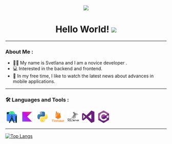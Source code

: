 <div id="header" align="center">
  <img src="https://media.giphy.com/media/v1.Y2lkPTc5MGI3NjExM2E3YjM0YWEyNDg0NTAzZWM4M2EzZWQ3MzRjOTQ2YjE3N2M3MzE2YSZjdD1n/uB86ZyWQsnFSGYe2sA/giphy.gif" width="300"/>
</div>
<div id="header" align="center">
  <h1>
    Hello World!
    <img src="https://media.giphy.com/media/hvRJCLFzcasrR4ia7z/giphy.gif" width="30px"/>
  </h1>
</div>

---

### About Me :

- :woman_student: My name is Svetlana and I am a novice developer .
- :computer: Interested in the backend and frontend.
- :newspaper: In my free time, I like to watch the latest news about advances in mobile applications.

---

### :hammer_and_wrench: Languages and Tools :
<div>
  <img src="https://github.com/devicons/devicon/blob/master/icons/androidstudio/androidstudio-original.svg" width="40" height="40"/>&nbsp;
  <img src="https://github.com/devicons/devicon/blob/master/icons/kotlin/kotlin-original.svg" width="40" height="40"/>&nbsp;
  <img src="https://github.com/devicons/devicon/blob/master/icons/python/python-original.svg" width="40" height="40"/>&nbsp;
  <img src="https://github.com/devicons/devicon/blob/master/icons/firebase/firebase-plain-wordmark.svg" width="40" height="40"/>&nbsp;
  <img src="https://github.com/devicons/devicon/blob/master/icons/microsoftsqlserver/microsoftsqlserver-plain-wordmark.svg" width="40" height="40"/>&nbsp;
  <img src="https://github.com/devicons/devicon/blob/master/icons/visualstudio/visualstudio-plain.svg" width="40" height="40"/>&nbsp;
  <img src="https://github.com/devicons/devicon/blob/master/icons/csharp/csharp-original.svg" width="40" height="40"/>&nbsp;
</div>

---

[![Top Langs](https://github-readme-stats.vercel.app/api/top-langs/?username=CoviRa&&layout=compact&theme=swift)](https://github.com/anuraghazra/github-readme-stats)

